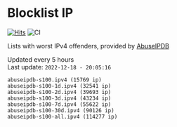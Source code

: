 # Blocklist IP

[![Hits](https://hits.seeyoufarm.com/api/count/incr/badge.svg?url=https%3A%2F%2Fgithub.com%2Fborestad%2Fblocklist-ip%2F&count_bg=%2379C83D&title_bg=%23555555&icon=&icon_color=%23E7E7E7&title=hits&edge_flat=false)](https://hits.seeyoufarm.com)  ![CI](https://img.shields.io/github/workflow/status/borestad/blocklist-ip/CI?style=flat-square)

Lists with worst IPv4 offenders, provided by [AbuseIPDB](https://www.abuseipdb.com/)

<!-- FOOTER-PLACEHOLDER -->
Updated every 5 hours<br>
Last update: `2022-12-18 - 20:05:16`
```
abuseipdb-s100.ipv4 (15769 ip)
abuseipdb-s100-1d.ipv4 (32541 ip)
abuseipdb-s100-2d.ipv4 (39693 ip)
abuseipdb-s100-3d.ipv4 (43234 ip)
abuseipdb-s100-7d.ipv4 (55622 ip)
abuseipdb-s100-30d.ipv4 (90126 ip)
abuseipdb-s100-all.ipv4 (114277 ip)
```

